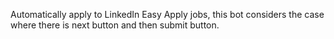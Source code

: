 Automatically apply to LinkedIn Easy Apply jobs, this bot considers the case where there is next button and then submit button.